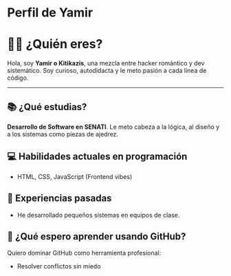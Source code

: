 # Perfil de Yamir
# 🧑‍💻 ¿Quién eres?
Hola, soy **Yamir o Kitikazis**, una mezcla entre hacker romántico y dev sistemático. Soy curioso, autodidacta y le meto pasión a cada línea de código.

---

## 📚 ¿Qué estudias?
**Desarrollo de Software en SENATI**. Le meto cabeza a la lógica, al diseño y a los sistemas como piezas de ajedrez.



## 💻 Habilidades actuales en programación
- HTML, CSS, JavaScript (Frontend vibes)

## 📜 Experiencias pasadas
- He desarrollado pequeños sistemas en equipos de clase.


## 🚀 ¿Qué espero aprender usando GitHub?
Quiero dominar GitHub como herramienta profesional:  
- Resolver conflictos sin miedo
